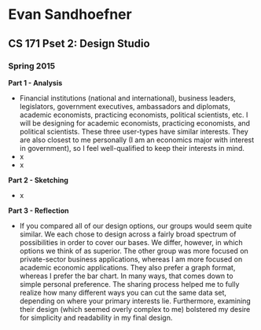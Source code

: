 Evan Sandhoefner
================
CS 171 Pset 2: Design Studio
----------------------------
### Spring 2015

**Part 1 - Analysis**
* Financial institutions (national and international), business leaders, legislators, government executives, ambassadors and diplomats, academic economists, practicing economists, political scientists, etc. I will be designing for academic economists, practicing economists, and political scientists. These three user-types have similar interests. They are also closest to me personally (I am an economics major with interest in government), so I feel well-qualified to keep their interests in mind.
* x
* x

**Part 2 - Sketching**
* x

**Part 3 - Reflection**
* If you compared all of our design options, our groups would seem quite similar. We each chose to design across a fairly broad spectrum of possibilities in order to cover our bases. We differ, however, in which options we think of as superior. The other group was more focused on private-sector business applications, whereas I am more focused on academic economic applications. They also prefer a graph format, whereas I prefer the bar chart. In many ways, that comes down to simple personal preference. The sharing process helped me to fully realize how many different ways you can cut the same data set, depending on where your primary interests lie. Furthermore, examining their design (which seemed overly complex to me) bolstered my desire for simplicity and readability in my final design.
